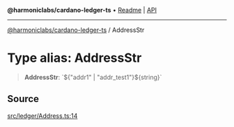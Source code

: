 **@harmoniclabs/cardano-ledger-ts** • [Readme](../README.md) \| [API](../globals.md)

***

[@harmoniclabs/cardano-ledger-ts](../README.md) / AddressStr

# Type alias: AddressStr

> **AddressStr**: \`${"addr1" | "addr_test1"}${string}\`

## Source

[src/ledger/Address.ts:14](https://github.com/HarmonicLabs/cardano-ledger-ts/blob/d1659b0/src/ledger/Address.ts#L14)
